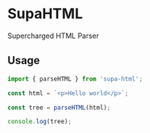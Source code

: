 # SupaHTML
Supercharged HTML Parser

## Usage
```javascript
import { parseHTML } from 'supa-html';

const html = `<p>Hello world</p>`;

const tree = parseHTML(html);

console.log(tree);
```